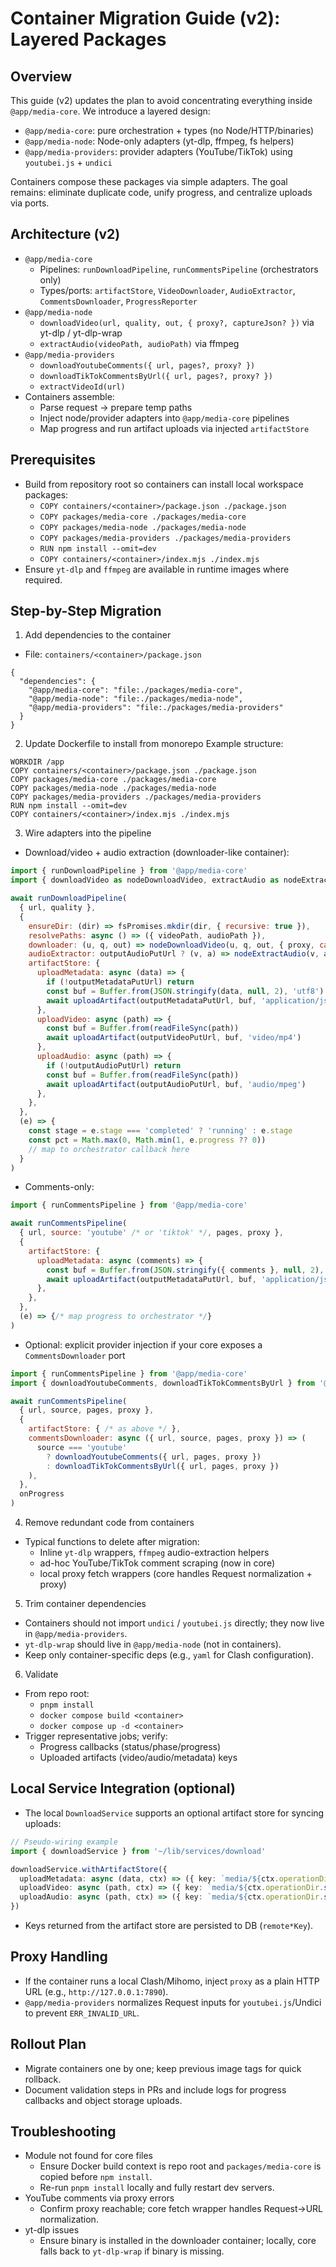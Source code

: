 # Container Migration Guide (v2): Layered Packages

## Overview
This guide (v2) updates the plan to avoid concentrating everything inside `@app/media-core`. We introduce a layered design:

- `@app/media-core`: pure orchestration + types (no Node/HTTP/binaries)
- `@app/media-node`: Node-only adapters (yt-dlp, ffmpeg, fs helpers)
- `@app/media-providers`: provider adapters (YouTube/TikTok) using `youtubei.js` + `undici`

Containers compose these packages via simple adapters. The goal remains: eliminate duplicate code, unify progress, and centralize uploads via ports.

## Architecture (v2)
- `@app/media-core`
  - Pipelines: `runDownloadPipeline`, `runCommentsPipeline` (orchestrators only)
  - Types/ports: `artifactStore`, `VideoDownloader`, `AudioExtractor`, `CommentsDownloader`, `ProgressReporter`
- `@app/media-node`
  - `downloadVideo(url, quality, out, { proxy?, captureJson? })` via yt-dlp / yt-dlp-wrap
  - `extractAudio(videoPath, audioPath)` via ffmpeg
- `@app/media-providers`
  - `downloadYoutubeComments({ url, pages?, proxy? })`
  - `downloadTikTokCommentsByUrl({ url, pages?, proxy? })`
  - `extractVideoId(url)`
- Containers assemble:
  - Parse request → prepare temp paths
  - Inject node/provider adapters into `@app/media-core` pipelines
  - Map progress and run artifact uploads via injected `artifactStore`

## Prerequisites
- Build from repository root so containers can install local workspace packages:
  - `COPY containers/<container>/package.json ./package.json`
  - `COPY packages/media-core ./packages/media-core`
  - `COPY packages/media-node ./packages/media-node`
  - `COPY packages/media-providers ./packages/media-providers`
  - `RUN npm install --omit=dev`
  - `COPY containers/<container>/index.mjs ./index.mjs`
- Ensure `yt-dlp` and `ffmpeg` are available in runtime images where required.

## Step-by-Step Migration

1) Add dependencies to the container
- File: `containers/<container>/package.json`
```
{
  "dependencies": {
    "@app/media-core": "file:./packages/media-core",
    "@app/media-node": "file:./packages/media-node",
    "@app/media-providers": "file:./packages/media-providers"
  }
}
```

2) Update Dockerfile to install from monorepo
Example structure:
```
WORKDIR /app
COPY containers/<container>/package.json ./package.json
COPY packages/media-core ./packages/media-core
COPY packages/media-node ./packages/media-node
COPY packages/media-providers ./packages/media-providers
RUN npm install --omit=dev
COPY containers/<container>/index.mjs ./index.mjs
```

3) Wire adapters into the pipeline
- Download/video + audio extraction (downloader-like container):
```js
import { runDownloadPipeline } from '@app/media-core'
import { downloadVideo as nodeDownloadVideo, extractAudio as nodeExtractAudio } from '@app/media-node'

await runDownloadPipeline(
  { url, quality },
  {
    ensureDir: (dir) => fsPromises.mkdir(dir, { recursive: true }),
    resolvePaths: async () => ({ videoPath, audioPath }),
    downloader: (u, q, out) => nodeDownloadVideo(u, q, out, { proxy, captureJson: Boolean(outputMetadataPutUrl) }),
    audioExtractor: outputAudioPutUrl ? (v, a) => nodeExtractAudio(v, a) : async () => {},
    artifactStore: {
      uploadMetadata: async (data) => {
        if (!outputMetadataPutUrl) return
        const buf = Buffer.from(JSON.stringify(data, null, 2), 'utf8')
        await uploadArtifact(outputMetadataPutUrl, buf, 'application/json')
      },
      uploadVideo: async (path) => {
        const buf = Buffer.from(readFileSync(path))
        await uploadArtifact(outputVideoPutUrl, buf, 'video/mp4')
      },
      uploadAudio: async (path) => {
        if (!outputAudioPutUrl) return
        const buf = Buffer.from(readFileSync(path))
        await uploadArtifact(outputAudioPutUrl, buf, 'audio/mpeg')
      },
    },
  },
  (e) => {
    const stage = e.stage === 'completed' ? 'running' : e.stage
    const pct = Math.max(0, Math.min(1, e.progress ?? 0))
    // map to orchestrator callback here
  }
)
```

- Comments-only:
```js
import { runCommentsPipeline } from '@app/media-core'

await runCommentsPipeline(
  { url, source: 'youtube' /* or 'tiktok' */, pages, proxy },
  {
    artifactStore: {
      uploadMetadata: async (comments) => {
        const buf = Buffer.from(JSON.stringify({ comments }, null, 2), 'utf8')
        await uploadArtifact(outputMetadataPutUrl, buf, 'application/json')
      },
    },
  },
  (e) => {/* map progress to orchestrator */}
)
```

- Optional: explicit provider injection if your core exposes a `CommentsDownloader` port
```js
import { runCommentsPipeline } from '@app/media-core'
import { downloadYoutubeComments, downloadTikTokCommentsByUrl } from '@app/media-providers'

await runCommentsPipeline(
  { url, source, pages, proxy },
  {
    artifactStore: { /* as above */ },
    commentsDownloader: async ({ url, source, pages, proxy }) => (
      source === 'youtube'
        ? downloadYoutubeComments({ url, pages, proxy })
        : downloadTikTokCommentsByUrl({ url, pages, proxy })
    ),
  },
  onProgress
)
```

4) Remove redundant code from containers
- Typical functions to delete after migration:
  - Inline `yt-dlp` wrappers, `ffmpeg` audio-extraction helpers
  - ad-hoc YouTube/TikTok comment scraping (now in core)
  - local proxy fetch wrappers (core handles Request normalization + proxy)

5) Trim container dependencies
- Containers should not import `undici` / `youtubei.js` directly; they now live in `@app/media-providers`.
- `yt-dlp-wrap` should live in `@app/media-node` (not in containers).
- Keep only container-specific deps (e.g., `yaml` for Clash configuration).

6) Validate
- From repo root:
  - `pnpm install`
  - `docker compose build <container>`
  - `docker compose up -d <container>`
- Trigger representative jobs; verify:
  - Progress callbacks (status/phase/progress)
  - Uploaded artifacts (video/audio/metadata) keys

## Local Service Integration (optional)
- The local `DownloadService` supports an optional artifact store for syncing uploads:
```ts
// Pseudo-wiring example
import { downloadService } from '~/lib/services/download'

downloadService.withArtifactStore({
  uploadMetadata: async (data, ctx) => ({ key: `media/${ctx.operationDir.split('/').pop()}/metadata.json` }),
  uploadVideo: async (path, ctx) => ({ key: `media/${ctx.operationDir.split('/').pop()}.mp4` }),
  uploadAudio: async (path, ctx) => ({ key: `media/${ctx.operationDir.split('/').pop()}.mp3` }),
})
```
- Keys returned from the artifact store are persisted to DB (`remote*Key`).

## Proxy Handling
- If the container runs a local Clash/Mihomo, inject `proxy` as a plain HTTP URL (e.g., `http://127.0.0.1:7890`).
- `@app/media-providers` normalizes Request inputs for `youtubei.js`/Undici to prevent `ERR_INVALID_URL`.

## Rollout Plan
- Migrate containers one by one; keep previous image tags for quick rollback.
- Document validation steps in PRs and include logs for progress callbacks and object storage uploads.

## Troubleshooting
- Module not found for core files
  - Ensure Docker build context is repo root and `packages/media-core` is copied before `npm install`.
  - Re-run `pnpm install` locally and fully restart dev servers.
- YouTube comments via proxy errors
  - Confirm proxy reachable; core fetch wrapper handles Request→URL normalization.
- yt-dlp issues
  - Ensure binary is installed in the downloader container; locally, core falls back to `yt-dlp-wrap` if binary is missing.
